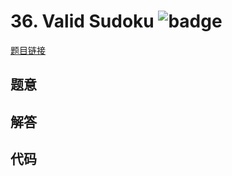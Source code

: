 # 36. Valid Sudoku ![badge](https://img.shields.io/badge/-medium-yellow?style=flat-square)

[题目链接](https://leetcode.com/problems/valid-sudoku)

## 题意

## 解答

## 代码

